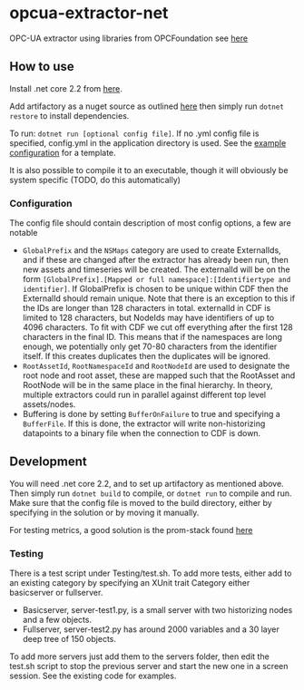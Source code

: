 # opcua-extractor-net
OPC-UA extractor using libraries from OPCFoundation see [here](https://github.com/OPCFoundation/UA-.NETStandard)

## How to use
Install .net core 2.2 from [here](https://dotnet.microsoft.com/download).

Add artifactory as a nuget source as outlined [here](https://cognitedata.atlassian.net/wiki/spaces/IDE/pages/711884992/Migrating+to+Artifactory)
then simply run `dotnet restore` to install dependencies.

To run:
`dotnet run [optional config file]`. If no .yml config file is specified, config.yml in the application directory is used.
See the [example configuration](Extractor/config.example.yml) for a template.

It is also possible to compile it to an executable, though it will obviously be system specific (TODO, do this automatically)

### Configuration
The config file should contain description of most config options, a few are notable
 - `GlobalPrefix` and the `NSMaps` category are used to create ExternalIds, and if these are changed after the extractor
 has already been run, then new assets and timeseries will be created. The externalId will be on the form
 `[GlobalPrefix].[Mapped or full namespace]:[Identifiertype and identifier]`. If GlobalPrefix is chosen to be unique within CDF
 then the ExternalId should remain unique.
 Note that there is an exception to this if the IDs are longer than 128 characters in total. externalId in CDF is limited to 128 characters, but NodeIds may have identifiers of up to 4096 characters. To fit with CDF we cut off everything after the first 128 characters in the final ID. This means that if the namespaces are long enough, we potentially only get 70-80 characters from the identifier itself. If this creates duplicates then the duplicates will be ignored.
 - `RootAssetId`, `RootNamespaceId` and `RootNodeId` are used to designate the root node and root asset, these are mapped such
 that the RootAsset and RootNode will be in the same place in the final hierarchy. In theory, multiple extractors could
 run in parallel against different top level assets/nodes.
 - Buffering is done by setting `BufferOnFailure` to true and specifying a `BufferFile`. If this is done, the extractor
 will write non-historizing datapoints to a binary file when the connection to CDF is down.

## Development
You will need .net core 2.2, and to set up artifactory as mentioned above. Then simply run `dotnet build` to compile,
or `dotnet run` to compile and run. Make sure that the config file is moved to the build directory, either by specifying
in the solution or by moving it manually.

For testing metrics, a good solution is the prom-stack found [here](https://github.com/evnsio/prom-stack)

### Testing
There is a test script under Testing/test.sh. To add more tests, either add to an existing category by specifying an XUnit trait Category either basicserver or fullserver.

 * Basicserver, server-test1.py, is a small server with two historizing nodes and a few objects.
 * Fullserver, server-test2.py has around 2000 variables and a 30 layer deep tree of 150 objects.

To add more servers just add them to the servers folder, then edit the test.sh script to stop the previous server and start the new one in a screen session. See the existing code for examples.
 
 
